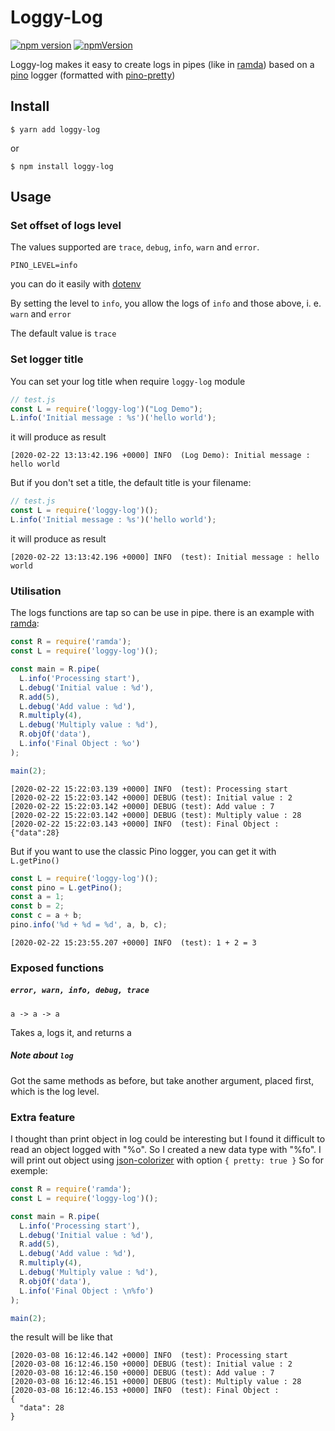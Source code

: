 # Loggy-Log

[![npm version](https://badge.fury.io/js/loggy-log.svg)](https://badge.fury.io/js/loggy-log)
[![npmVersion](https://img.shields.io/badge/code_style-XO-5ed9c7.svg)](https://github.com/xojs/xo) 

Loggy-log makes it easy to create logs in pipes (like in [ramda](https://ramdajs.com/)) based on a [pino](https://www.npmjs.com/package/pino) logger (formatted with [pino-pretty](https://www.npmjs.com/package/pino-pretty)) 

## Install

```
$ yarn add loggy-log
```
or
```
$ npm install loggy-log
```

## Usage

### Set offset of logs level

The values supported are `trace`, `debug`, `info`, `warn` and `error`.

```
PINO_LEVEL=info
```

you can do it easily with [dotenv](https://www.npmjs.com/package/dotenv)

By setting the level to `info`, you allow the logs of `info` and those above, i. e. `warn` and `error`

The default value is `trace`

### Set logger title

You can set your log title when require `loggy-log` module
```js
// test.js
const L = require('loggy-log')("Log Demo");
L.info('Initial message : %s')('hello world');
```

it will produce as result
```
[2020-02-22 13:13:42.196 +0000] INFO  (Log Demo): Initial message : hello world
```

But if you don't set a title, the default title is your filename:

```js
// test.js
const L = require('loggy-log')();
L.info('Initial message : %s')('hello world');
```

it will produce as result
```
[2020-02-22 13:13:42.196 +0000] INFO  (test): Initial message : hello world
```


### Utilisation

The logs functions are tap so can be use in pipe. there is an example with [ramda](https://ramdajs.com/):

```js
const R = require('ramda');
const L = require('loggy-log')();

const main = R.pipe(
  L.info('Processing start'),
  L.debug('Initial value : %d'),
  R.add(5),
  L.debug('Add value : %d'),
  R.multiply(4),
  L.debug('Multiply value : %d'),
  R.objOf('data'),
  L.info('Final Object : %o')
);

main(2);
```

```
[2020-02-22 15:22:03.139 +0000] INFO  (test): Processing start
[2020-02-22 15:22:03.142 +0000] DEBUG (test): Initial value : 2
[2020-02-22 15:22:03.142 +0000] DEBUG (test): Add value : 7
[2020-02-22 15:22:03.142 +0000] DEBUG (test): Multiply value : 28
[2020-02-22 15:22:03.143 +0000] INFO  (test): Final Object : {"data":28}
```

But if you want to use the classic Pino logger, you can get it with `L.getPino()`

```js
const L = require('loggy-log')();
const pino = L.getPino();
const a = 1;
const b = 2;
const c = a + b;
pino.info('%d + %d = %d', a, b, c);
```

```
[2020-02-22 15:23:55.207 +0000] INFO  (test): 1 + 2 = 3
```

### Exposed functions

##### `error, warn, info, debug, trace`

`a -> a -> a`

Takes a, logs it, and returns a 

##### Note about  `log`

Got the same methods as before, but take another argument, placed first, which is the log level.

### Extra feature

I thought than print object in log could be interesting but I found it difficult to read an object logged with "%o". So I created a new data type with "%fo". I will print out object using [json-colorizer](https://www.npmjs.com/package/json-colorizer) with option `{ pretty: true }`
So for exemple:

```js
const R = require('ramda');
const L = require('loggy-log')();

const main = R.pipe(
  L.info('Processing start'),
  L.debug('Initial value : %d'),
  R.add(5),
  L.debug('Add value : %d'),
  R.multiply(4),
  L.debug('Multiply value : %d'),
  R.objOf('data'),
  L.info('Final Object : \n%fo')
);

main(2);
```

the result will be like that
```shell
[2020-03-08 16:12:46.142 +0000] INFO  (test): Processing start
[2020-03-08 16:12:46.150 +0000] DEBUG (test): Initial value : 2
[2020-03-08 16:12:46.150 +0000] DEBUG (test): Add value : 7
[2020-03-08 16:12:46.151 +0000] DEBUG (test): Multiply value : 28
[2020-03-08 16:12:46.153 +0000] INFO  (test): Final Object : 
{
  "data": 28
}
```
